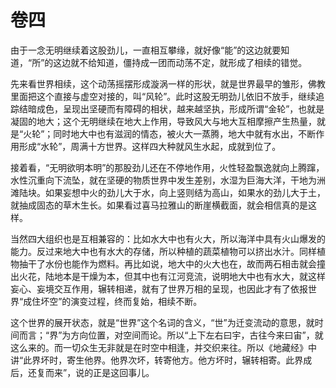 # 卷四

​          由于一念无明继续着这股劲儿，一直相互攀缘，就好像“能”的这边就要知道，“所”的这边就不给知道，僵持成一团而动荡不定，就形成了相续的错觉。

​         先来看世界相续，这个动荡摇摆形成漩涡一样的形状，就是世界最早的雏形，佛教里面把这个直接与虚空对接的，叫“风轮”。此时这股无明劲儿依旧不放手，继续追踪结暗成色，呈现出坚硬而有障碍的相状，越来越坚执，形成所谓“金轮”，也就是凝固的地大；这个无明继续在地大上作用，导致风大与地大互相摩擦产生热量，就是“火轮”；同时地大中也有滋润的情态，被火大一蒸腾，地大中就有水出，不断作用形成“水轮”，周满十方世界。这样四大种就风生水起，成就到位了。

​         接着看，“无明欲明本明”的那股劲儿还在不停地作用，火性轻盈飘逸就向上腾蹿，水性沉重向下流坠，就在坚硬的物质世界中发生差别，水湿为巨海大洋，干地为洲滩陆块。如果妄想中火的劲儿大于水，向上竖则结为高山，如果水的劲儿大于土，就抽成固态的草木生长。如果看过喜马拉雅山的断崖横截面，就会相信真的是这样。         

​        当然四大组织也是互相兼容的：比如水大中也有火大，所以海洋中具有火山爆发的能力。反过来地大中也有水大的存储，所以种植的蔬菜植物可以挤出水汁。同样植物抽干了水份也能作为燃料。再比如说，地大中的火大也在，故而两石相击就会撞出火花，陆地本是干燥为本，但其中也有江河竞流，说明地大中也有水大，就这样妄心、妄境交互作用，辗转相递，就有了世界万相的呈现，也因此才有了依报世界“成住坏空”的演变过程，终而复始，相续不断。

​         这个世界的展开状态，就是“世界”这个名词的含义，“世”为迁变流动的意思，就时间而言；“界”为方向位置，对空间而论。所以“上下左右曰宇，古往今来曰宙”，就这么来的。而一切众生无非就是在时空中相逢，并交织来往。所以《地藏经》中讲“此界坏时，寄生他界。他界次坏，转寄他方。他方坏时，辗转相寄。此界成后，还复而来”，说的正是这回事儿。